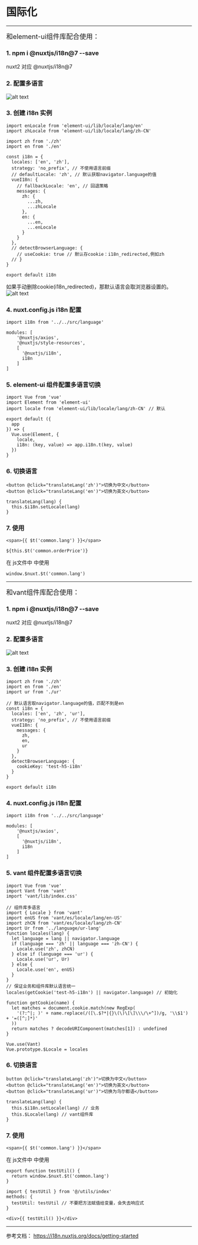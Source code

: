 # 国际化

---
<font size=4>和element-ui组件库配合使用：</font>

### 1. npm i @nuxtjs/i18n@7 --save

nuxt2 对应 @nuxtjs/i18n@7

### 2. 配置多语言
![alt text](image-3.png)

### 3. 创建 i18n 实例
```
import enLocale from 'element-ui/lib/locale/lang/en'
import zhLocale from 'element-ui/lib/locale/lang/zh-CN'

import zh from './zh'
import en from './en'

const i18n = {
  locales: ['en', 'zh'],
  strategy: 'no_prefix', // 不使用语言前缀
  // defaultLocale: 'zh', // 默认获取navigator.language的值
  vueI18n: {
    // fallbackLocale: 'en', // 回退策略
    messages: {
      zh: {
        ...zh,
        ...zhLocale
      },
      en: {
        ...en,
        ...enLocale
      }
    }
  },
  // detectBrowserLanguage: {
    // useCookie: true // 默认存cookie：i18n_redirected,例如zh
  // }
}

export default i18n 
```
如果手动删除cookie(i18n_redirected)，那默认语言会取浏览器设置的。
![alt text](image-4.png)

### 4. nuxt.config.js i18n 配置
```
import i18n from '../../src/language'

modules: [
    '@nuxtjs/axios',
    '@nuxtjs/style-resources',
    [
      '@nuxtjs/i18n',
      i18n
    ]
]
```

### 5. element-ui 组件配置多语言切换
```
import Vue from 'vue'
import Element from 'element-ui'
import locale from 'element-ui/lib/locale/lang/zh-CN' // 默认

export default ({
  app
}) => {
  Vue.use(Element, {
    locale,
    i18n: (key, value) => app.i18n.t(key, value)
  })
}
```
### 6. 切换语言
```
<button @click="translateLang('zh')">切换为中文</button>
<button @click="translateLang('en')">切换为英文</button>

translateLang(lang) {
  this.$i18n.setLocale(lang)
}
```

### 7. 使用
```
<span>{{ $t('common.lang') }}</span>

${this.$t('common.orderPrice')}
```
在 js文件中 中使用
```
window.$nuxt.$t('common.lang')
```

---
<font size=4>和vant组件库配合使用：</font>

### 1. npm i @nuxtjs/i18n@7 --save

nuxt2 对应 @nuxtjs/i18n@7

### 2. 配置多语言
![alt text](image-5.png)

### 3. 创建 i18n 实例
```
import zh from './zh'
import en from './en'
import ur from './ur'

// 默认语言取navigator.language的值，匹配不到是en
const i18n = {
  locales: ['en', 'zh', 'ur'],
  strategy: 'no_prefix', // 不使用语言前缀
  vueI18n: {
    messages: {
      zh,
      en,
      ur
    }
  },
  detectBrowserLanguage: {
    cookieKey: 'test-h5-i18n'
  }
}

export default i18n
```

### 4. nuxt.config.js i18n 配置
```
import i18n from '../../src/language'

modules: [
    '@nuxtjs/axios',
    [
      '@nuxtjs/i18n',
      i18n
    ]
]
```

### 5. vant 组件配置多语言切换
```
import Vue from 'vue'
import Vant from 'vant'
import 'vant/lib/index.css'

// 组件库多语言
import { Locale } from 'vant'
import enUS from 'vant/es/locale/lang/en-US'
import zhCN from 'vant/es/locale/lang/zh-CN'
import Ur from '../language/ur-lang'
function locales(lang) {
  let language = lang || navigator.language
  if (language === 'zh' || language === 'zh-CN') {
    Locale.use('zh', zhCN)
  } else if (language === 'ur') {
    Locale.use('ur', Ur)
  } else {
    Locale.use('en', enUS)
  }
}
// 保证业务和组件库默认语言统一
locales(getCookie('test-h5-i18n') || navigator.language) // 初始化

function getCookie(name) {
  let matches = document.cookie.match(new RegExp(
    '(?:^|; )' + name.replace(/([\.$?*|{}\(\)\[\]\\\/\+^])/g, '\\$1') + '=([^;]*)'
  ))
  return matches ? decodeURIComponent(matches[1]) : undefined
}

Vue.use(Vant)
Vue.prototype.$Locale = locales
```
### 6. 切换语言
```
button @click="translateLang('zh')">切换为中文</button>
<button @click="translateLang('en')">切换为英文</button>
<button @click="translateLang('ur')">切换为乌尔都语</button>

translateLang(lang) {
  this.$i18n.setLocale(lang) // 业务
  this.$Locale(lang) // vant组件库
}
```

### 7. 使用
```
<span>{{ $t('common.lang') }}</span>
```
在 js文件中 中使用
```
export function testUtil() {
  return window.$nuxt.$t('common.lang')
}

import { testUtil } from '@/utils/index'
methods: {
  testUtil: testUtil // 不要把方法赋值给变量，会失去响应式
}

<div>{{ testUtil() }}</div>
```

---
参考文档：
https://i18n.nuxtjs.org/docs/getting-started